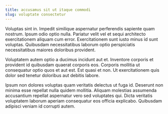 ```yaml
---
title: accusamus sit ut itaque commodi
slug: voluptate consectetur
---
```


Voluptas sint in. Impedit similique aspernatur perferendis sapiente quam nostrum. Ipsum odio optio nulla. Pariatur velit vel et sequi architecto exercitationem aliquam cum error. Exercitationem sunt iusto minus id sunt voluptas. Quibusdam necessitatibus laborum optio perspiciatis necessitatibus maiores doloribus provident.

Voluptatem autem optio a ducimus incidunt aut et. Inventore corporis et provident id quibusdam quaerat corporis eos. Corporis mollitia ut consequatur optio quos et aut est. Est quasi et non. Ut exercitationem quis dolor sed tenetur doloribus aut debitis labore.

Ipsum non dolores voluptas quam veritatis delectus ut fuga id. Deserunt non minima esse repellat nulla quidem mollitia. Aliquam molestias assumenda accusantium repellat aspernatur vero sed voluptates qui. Dicta veritatis voluptatem laborum aperiam consequatur eos officia explicabo. Quibusdam adipisci veniam id corrupti autem.
